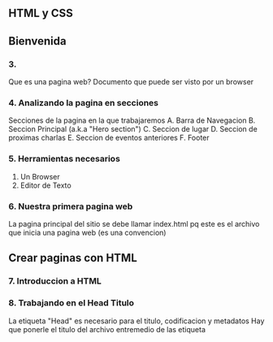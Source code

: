 

## HTML y CSS

## Bienvenida
### 3.
Que es una pagina web?
Documento que puede ser visto por un browser


### 4. Analizando la pagina en secciones

Secciones de la pagina en la que trabajaremos
A. Barra de Navegacion
B. Seccion Principal (a.k.a "Hero section")
C. Seccion de lugar
D. Seccion de proximas charlas
E. Seccion de eventos anteriores
F. Footer

### 5. Herramientas necesarios
 1. Un Browser
 2. Editor de Texto

### 6. Nuestra primera pagina web

La pagina principal del sitio se debe llamar index.html pq este es el archivo que inicia una pagina web (es una convencion)

## Crear paginas con HTML

### 7. Introduccion a HTML

### 8. Trabajando en el Head Titulo

La etiqueta "Head" es necesario para el titulo, codificacion y metadatos
Hay que ponerle el titulo del archivo entremedio de las etiqueta <title>
tambien dentro dentro de la eiqueta head, hay que especificar que pueda leer caracteres como ñ y tildes (utf-8)
Tambien aqui elegimos el icono que aparecera en el tab
La imagen del icono del tab hay que guardarla en la carpeta de nuestra paginas
Ejemplos de metadatos que se pueden poner son:
-Especificar el autor de la pagina web "name = "
-otro es "content = " Esto es lo que va a aparecer en los buscadores
-Se puede ver que otros metadatos se pueden usar en la pagina w3school

### 9. Motores de busqueda y Seccion
Lo que va en la etiqueta <title> es de lo mas clave para SEO. Se recomienda max 50-65 caracteres
"La etiqueta <meta name="description" content="Esta es la meta-description de la página"> no es un
factor crítico en el posicionamiento de una web, pero sí afecta directamente en la tasa de clics
en los resultados de un motor de búsqueda, ya que es el texto que aparece bajo el título en la
página de resultados del buscador."

## Me voy a saltar videos 11-16 para entrar a class

## Añadir CSS

### 29. Propiedad Display inline block

elementos block:
Comienza en una nueva linea y ocupa todo el ancho
Ej: div, h1-h6,p,form, header, footer, section

elementos inline:
No comienzan en nueva linea, usan el minimo ancho posible
Ej: span, a, strong

elementos inline-block
No agrega un salto de linea despues del elementos. Permite establecer un width un height al elemento
ej: imagenes
(Esto se le puede declarar como propiedad en css (ej: display:inline-block;)

Width y height no afectan al padding ni margen. Solo afecta al contenido

Vieport width y height son relativas al tamaño de la pantalla que se este utilizando

medidas relativas son %, vieport, rem (relativo al font raiz del documento), em (1.0x el tamaño del font del padre)

z-index define como se "apilaran" los elementos


## Bootstrap

### 3. Introduccion a Bootstrap

Un framework CSS proveen una estructura basica para resolver problemas tipicos
(Bootstrap es un framework de CSS)
Algo en lo que destaca bootstrap es por su sistema de grillas

### 4. Mobile first
Es solo tener primero en mente como se vera en celulares antes de en computadores
En la pagina de bootstrap hay "Media queries". Esto es lo que se usa para considerar
distintos tamaños de pantalla

Trabajar usando caracteristicas de los diseños responsivos. Esto significa usar
etiquetas meta viewport:
<meta name="viewport"
      content="
      width=device-width,
      initial-sscale=1.0
      ">

Imagenes responsivas: Usar imagenes que respondan al tamaño de la pantalla

### 5. CSS Media queries
Media queries es una técnica introducida en CSS3. Consiste en el uso de una regla ""@media"
para dar estilos de CSS específico, según una o más condicionales. Esta condicional
generalmente corresponde a las características del dispositivo. Cuando el dispositivo cumple
con la condicional, ésta es verdadera, ejecutando ese código CSS que está dentro del media
query

La estructura de un media query consiste en:
-La regla: @media
-Una condición: (min-width: 576px)
-Un bloque de declaraciones {...} donde se introducen los distintos selectores con sus
propiedades.

Ejemplo:
@media (min-width: 576px) {
body{
background: blue;
}
h1 {
color: red;
}
}
@media (min-width: 768px) {
body{
background: red;
}
h1 {
color: blue;
}
}
